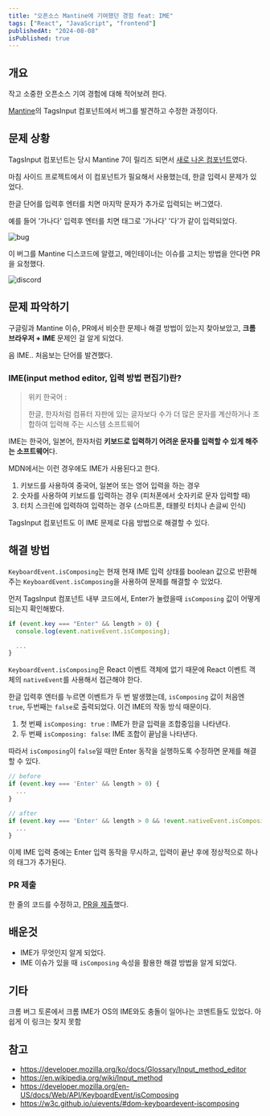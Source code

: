 ```yaml
---
title: "오픈소스 Mantine에 기여했던 경험 feat: IME"
tags: ["React", "JavaScript", "frontend"]
publishedAt: "2024-08-08"
isPublished: true
---
```


## 개요

작고 소중한 오픈소스 기여 경험에 대해 적어보려 한다.

[Mantine](https://mantine.dev/)의 TagsInput 컴포넌트에서 버그를 발견하고 수정한 과정이다.

## 문제 상황

TagsInput 컴포넌트는 당시 Mantine 7이 릴리즈 되면서 [새로 나온 컴포넌트](https://mantine.dev/changelog/7-0-0/#tagsinput-component)였다.

마침 사이드 프로젝트에서 이 컴포넌트가 필요해서 사용했는데, 한글 입력시 문제가 있었다.

한글 단어를 입력후 엔터를 치면 마지막 문자가 추가로 입력되는 버그였다.

예를 들어 '가나다' 입력후 엔터를 치면 태그로 '가나다' '다'가 같이 입력되었다.

![bug](/2024/contributing-to-opensource-mantine-ime-bug-fix/01.png)

이 버그를 Mantine 디스코드에 알렸고, 메인테이너는 이슈를 고치는 방법을 안다면 PR을 요청했다.

![discord](/2024/contributing-to-opensource-mantine-ime-bug-fix/02.png)

## 문제 파악하기

구글링과 Mantine 이슈, PR에서 비슷한 문제나 해결 방법이 있는지 찾아보았고, **크롬 브라우저 + IME** 문제인 걸 알게 되었다.

음 IME.. 처음보는 단어를 발견했다.

### IME(input method editor, 입력 방법 편집기)란?

> 위키 한국어 :
>
> 한글, 한자처럼 컴퓨터 자판에 있는 글자보다 수가 더 많은 문자를 계산하거나 조합하여 입력해 주는 시스템 소프트웨어

IME는 한국어, 일본어, 한자처럼 **키보드로 입력하기 어려운 문자를 입력할 수 있게 해주는 소프트웨어**다.

MDN에서는 이런 경우에도 IME가 사용된다고 한다.

1. 키보드를 사용하여 중국어, 일본어 또는 영어 입력을 하는 경우
2. 숫자를 사용하여 키보드를 입력하는 경우 (피처폰에서 숫자키로 문자 입력할 때)
3. 터치 스크린에 입력하여 입력하는 경우 (스마트폰, 태블릿 터치나 손글씨 인식)

TagsInput 컴포넌트도 이 IME 문제로 다음 방법으로 해결할 수 있다.

## 해결 방법

`KeyboardEvent.isComposing`는 현재
현재 IME 입력 상태를 boolean 값으로 반환해주는 `KeyboardEvent.isComposing`을 사용하여 문제를 해결할 수 있었다.

먼저 TagsInput 컴포넌트 내부 코드에서, Enter가 눌렸을때 `isComposing` 값이 어떻게 되는지 확인해봤다.

```ts
if (event.key === "Enter" && length > 0) {
  console.log(event.nativeEvent.isComposing);

  ...
}
```

`KeyboardEvent.isComposing`은 React 이벤트 객체에 없기 때문에 React 이벤트 객체의 `nativeEvent`를 사용해서 접근해야 한다.

한글 입력후 엔터를 누르면 이벤트가 두 번 발생했는데, `isComposing` 값이 처음엔 `true`, 두번째는 `false`로 출력되었다. 이건 IME의 작동 방식 때문이다.

1. 첫 번째 `isComposing: true` : IME가 한글 입력을 조합중임을 나타낸다.
2. 두 번째 `isComposing: false`: IME 조합이 끝남을 나타낸다.

따라서 `isComposing`이 `false`일 때만 Enter 동작을 실행하도록 수정하면 문제를 해결할 수 있다.

```ts
// before
if (event.key === 'Enter' && length > 0) {
  ...
}

// after
if (event.key === 'Enter' && length > 0 && !event.nativeEvent.isComposing) {
  ...
}
```

이제 IME 입력 중에는 Enter 입력 동작을 무시하고, 입력이 끝난 후에 정상적으로 하나의 태그가 추가된다.

### PR 제출

한 줄의 코드를 수정하고, [PR을 제출](https://github.com/mantinedev/mantine/pull/4947)했다.

## 배운것

- IME가 무엇인지 알게 되었다.
- IME 이슈가 있을 때 `isComposing` 속성을 활용한 해결 방법을 알게 되었다.

## 기타

크롬 버그 토론에서 크롬 IME가 OS의 IME와도 충돌이 일어나는 코멘트들도 있었다. 아쉽게 이 링크는 찾지 못함

## 참고

- https://developer.mozilla.org/ko/docs/Glossary/Input_method_editor
- https://en.wikipedia.org/wiki/Input_method
- https://developer.mozilla.org/en-US/docs/Web/API/KeyboardEvent/isComposing
- https://w3c.github.io/uievents/#dom-keyboardevent-iscomposing
